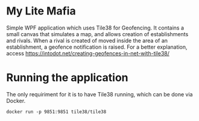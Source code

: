 # My Lite Mafia
Simple WPF application which uses Tile38 for Geofencing. It contains a small canvas that simulates a map, and allows creation of establishments and rivals. When a rival is created of moved inside the area of an establishment, a geofence notification is raised.
For a better explanation, access https://intodot.net/creating-geofences-in-net-with-tile38/

# Running the application
The only requiriment for it is to have Tile38 running, which can be done via Docker.
```
docker run -p 9851:9851 tile38/tile38
```
